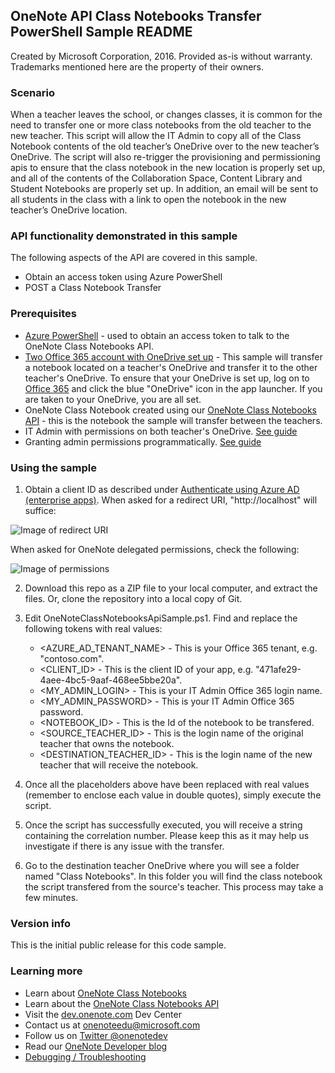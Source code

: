 ## OneNote API Class Notebooks Transfer PowerShell Sample README

Created by Microsoft Corporation, 2016. Provided as-is without warranty. Trademarks mentioned here are the property of their owners.

### Scenario

When a teacher leaves the school, or changes classes, it is common for the need to transfer one or more class notebooks from the old teacher to the new teacher.  This script will allow the IT Admin to copy all of the Class Notebook contents of the old teacher’s OneDrive over to the new teacher’s OneDrive.  The script will also re-trigger the provisioning and permissioning apis to ensure that the class notebook in the new location is properly set up, and all of the contents of the Collaboration Space, Content Library and Student Notebooks are properly set up.  In addition, an email will be sent to all students in the class with a link to open the notebook in the new teacher’s OneDrive location.

### API functionality demonstrated in this sample

The following aspects of the API are covered in this sample. 

* Obtain an access token using Azure PowerShell
* POST a Class Notebook Transfer

### Prerequisites

* [Azure PowerShell](https://azure.microsoft.com/en-us/documentation/articles/powershell-install-configure) - used to obtain an access token to talk to the OneNote Class Notebooks API.
* [Two Office 365 account with OneDrive set up](https://portal.office.com) - This sample will transfer a notebook located on a teacher's OneDrive and transfer it to the other teacher's OneDrive. To ensure that your OneDrive is set up, log on to [Office 365](https://portal.office.com) and click the blue "OneDrive" icon in the app launcher. If you are taken to your OneDrive, you are all set.
* OneNote Class Notebook created using our [OneNote Class Notebooks API](https://github.com/OneNoteDev/OneNoteClassNotebookAPISamplePowerShell) - this is the notebook the sample will transfer between the teachers.
* IT Admin with permissions on both teacher's OneDrive. [See guide](http://www.sharepointdiary.com/2015/08/sharepoint-online-add-site-collection-administrator-using-powershell.html)
* Granting admin permissions programmatically. [See guide](https://technet.microsoft.com/en-us/library/fp161375.aspx)


### Using the sample

1. Obtain a client ID as described under [Authenticate using Azure AD (enterprise apps)](https://msdn.microsoft.com/office/office365/howto/onenote-auth#aad-auth). When asked for a redirect URI, "http://localhost" will suffice:

  ![Image of redirect URI](http://i.imgur.com/wfsOClm.png)

  When asked for OneNote delegated permissions, check the following:

  ![Image of permissions](http://i.imgur.com/adTLghg.png)

2. Download this repo as a ZIP file to your local computer, and extract the files. Or, clone the repository into a local copy of Git.

3. Edit OneNoteClassNotebooksApiSample.ps1. Find and replace the following tokens with real values:
   * &lt;AZURE_AD_TENANT_NAME&gt; - This is your Office 365 tenant, e.g. "contoso.com".
   * &lt;CLIENT_ID&gt; - This is the client ID of your app, e.g. "471afe29-4aee-4bc5-9aaf-468ee5bbe20a".
   * &lt;MY_ADMIN_LOGIN&gt; - This is your IT Admin Office 365 login name.
   * &lt;MY_ADMIN_PASSWORD&gt; - This is your IT Admin Office 365 password.
   * &lt;NOTEBOOK_ID&gt; - This is the Id of the notebook to be transfered.
   * &lt;SOURCE_TEACHER_ID&gt; - This is the login name of the original teacher that owns the notebook.
   * &lt;DESTINATION_TEACHER_ID&gt; - This is the login name of the new teacher that will receive the notebook.

4. Once all the placeholders above have been replaced with real values (remember to enclose each value in double quotes), simply execute the script.

5. Once the script has successfully executed, you will receive a string containing the correlation number. Please keep this as it may help us investigate if there is any issue with the transfer.

6. Go to the destination teacher OneDrive where you will see a folder named "Class Notebooks". In this folder you will find the class notebook the script transfered from the source's teacher. This process may take a few minutes.

### Version info

This is the initial public release for this code sample.

### Learning more

* Learn about [OneNote Class Notebooks](https://www.onenote.com/classnotebook)
* Learn about the [OneNote Class Notebooks API](https://msdn.microsoft.com/office/office365/howto/onenote-classnotebook)
* Visit the [dev.onenote.com](http://dev.onenote.com) Dev Center
* Contact us at [onenoteedu@microsoft.com](mailto:onenoteedu@microsoft.com)
* Follow us on [Twitter @onenotedev](http://www.twitter.com/onenotedev)
* Read our [OneNote Developer blog](http://go.microsoft.com/fwlink/?LinkID=390183)
* [Debugging / Troubleshooting](http://msdn.microsoft.com/EN-US/library/office/dn575430.aspx)
